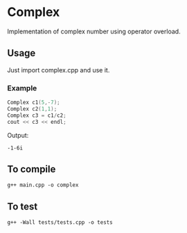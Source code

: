 # Complex
Implementation of complex number using operator overload.

## Usage
Just import complex.cpp and use it.

### Example
```cpp
Complex c1(5,-7);
Complex c2(1,1);
Complex c3 = c1/c2;
cout << c3 << endl;
```
Output:
```
-1-6i
```
## To compile
```
g++ main.cpp -o complex
```
## To test
```
g++ -Wall tests/tests.cpp -o tests
```